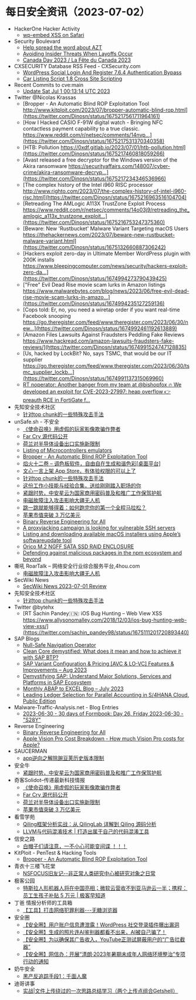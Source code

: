 # 每日安全资讯（2023-07-02）

- HackerOne Hacker Activity
  - [wp-embed XSS on Safari](https://hackerone.com/reports/1238528)
- Security Boulevard
  - [Help spread the word about AZT](https://securityboulevard.com/2023/07/help-spread-the-word-about-azt/)
  - [Avoiding Insider Threats When Layoffs Occur](https://securityboulevard.com/2023/07/avoiding-insider-threats-when-layoffs-occur/)
  - [Canada Day 2023 / La Fête du Canada 2023](https://securityboulevard.com/2023/07/canada-day-2023-la-fete-du-canada-2023/)
- CXSECURITY Database RSS Feed - CXSecurity.com
  - [WordPress Social Login And Register 7.6.4 Authentication Bypass](https://cxsecurity.com/issue/WLB-2023070002)
  - [Car Listing Script 1.8 Cross Site Scripting](https://cxsecurity.com/issue/WLB-2023070001)
- Recent Commits to cve:main
  - [Update Sat Jul  1 00:13:14 UTC 2023](https://github.com/trickest/cve/commit/b7289a51eb270afae40953ac36a323f6c1eb9d52)
- Twitter @Nicolas Krassas
  - [Bropper - An Automatic Blind ROP Exploitation Tool http://www.kitploit.com/2023/07/bropper-automatic-blind-rop.html](https://twitter.com/Dinosn/status/1675217561711964161)
  - [How I Hacked CASIO F-91W digital watch - Bringing NFC contactless payment capability to a true classic. https://www.reddit.com/r/netsec/comments/14nvp...](https://twitter.com/Dinosn/status/1675217531370340358)
  - [HTB: Pollution https://0xdf.gitlab.io/2023/07/01/htb-pollution.html](https://twitter.com/Dinosn/status/1675217460818059266)
  - [Avast released a free decryptor for the Windows version of the Akira ransomware https://securityaffairs.com/148007/cyber-crime/akira-ransomware-decryp...](https://twitter.com/Dinosn/status/1675217234346536966)
  - [The complex history of the Intel i960 RISC processor http://www.righto.com/2023/07/the-complex-history-of-intel-i960-risc.html](https://twitter.com/Dinosn/status/1675216963516104704)
  - [Retreading The AMLogic A113X TrustZone Exploit Process https://www.reddit.com/r/netsec/comments/14o03j9/retreading_the_amlogic_a113x_trustzone_exploit...](https://twitter.com/Dinosn/status/1675216753247375360)
  - [Beware: New 'Rustbucket' Malware Variant Targeting macOS Users https://thehackernews.com/2023/07/beware-new-rustbucket-malware-variant.html](https://twitter.com/Dinosn/status/1675132660887306242)
  - [Hackers exploit zero-day in Ultimate Member WordPress plugin with 200K installs https://www.bleepingcomputer.com/news/security/hackers-exploit-zero-da...](https://twitter.com/Dinosn/status/1674994273790439425)
  - ["Free" Evil Dead Rise movie scam lurks in Amazon listings https://www.malwarebytes.com/blog/news/2023/06/free-evil-dead-rise-movie-scam-lurks-in-amazo...](https://twitter.com/Dinosn/status/1674994235127259136)
  - [Cops told: Er, no, you need a wiretap order if you want real-time Facebook snooping https://go.theregister.com/feed/www.theregister.com/2023/06/30/new...](https://twitter.com/Dinosn/status/1674992461192613889)
  - [Amazon Files Lawsuits Against Fraudsters Peddling Fake Reviews https://www.hackread.com/amazon-lawsuits-fraudsters-fake-reviews/](https://twitter.com/Dinosn/status/1674991524747128835)
  - [Us, hacked by LockBit? No, says TSMC, that would be our IT supplier https://go.theregister.com/feed/www.theregister.com/2023/06/30/tsmc_supplier_lockb...](https://twitter.com/Dinosn/status/1674991137315069960)
  - [RT noperator: Another banger from my team at @bishopfox 🔥 We developed an exploit for CVE-2023-27997: heap overflow 👉 preauth RCE in FortiGate f...](https://twitter.com/noperator/status/1674959251435925504)
- 先知安全技术社区
  - [针对top chunk的一些特殊攻击手法](https://xz.aliyun.com/t/12648)
- unSafe.sh - 不安全
  - [《使命召唤》用虚假的玩家影像欺骗作弊者](https://buaq.net/go-170963.html)
  - [Far Cry 源代码公开](https://buaq.net/go-170964.html)
  - [荷兰对半导体设备出口实施新限制](https://buaq.net/go-170965.html)
  - [Listing of Microcontrollers emulators](https://buaq.net/go-170959.html)
  - [Bropper - An Automatic Blind ROP Exploitation Tool](https://buaq.net/go-170960.html)
  - [焰火十二卷 – 调色板软件，自由自在生成和谐色彩[桌面平台]](https://buaq.net/go-170956.html)
  - [文心一言上架 App Store，有体验权限的可以上了](https://buaq.net/go-170955.html)
  - [针对top chunk的一些特殊攻击手法](https://buaq.net/go-170952.html)
  - [这份工作小技能与经验合集，送给刚刚踏入职场的你](https://buaq.net/go-170951.html)
  - [紧跟时势，中安星云为国家商用密码普及和推广工作保驾护航](https://buaq.net/go-170950.html)
  - [电磁故障注入攻击影响大疆无人机](https://buaq.net/go-170948.html)
  - [跳一跳就能够得着：如何跑完你的第一个全程马拉松？](https://buaq.net/go-170947.html)
  - [苹果市值突破 3 万亿美元](https://buaq.net/go-170945.html)
  - [Binary Reverse Engineering for All](https://buaq.net/go-170941.html)
  - [A proxyjacking campaign is looking for vulnerable SSH servers](https://buaq.net/go-170936.html)
  - [Listing and downloading available macOS installers using Apple’s softwareupdate tool](https://buaq.net/go-170932.html)
  - [Orico M.2 NGFF SATA SSD RAID ENCLOSURE](https://buaq.net/go-170930.html)
  - [Defending against malicious packages in the npm ecosystem and beyond](https://buaq.net/go-170928.html)
- 嘶吼 RoarTalk – 网络安全行业综合服务平台,4hou.com
  - [电磁故障注入攻击影响大疆无人机](https://www.4hou.com/posts/9A3z)
- SecWiki News
  - [SecWiki News 2023-07-01 Review](http://www.sec-wiki.com/?2023-07-01)
- 先知安全技术社区
  - [针对top chunk的一些特殊攻击手法](https://xz.aliyun.com/t/12648)
- Twitter @bytehx
  - [RT Sachin Pandey🇮🇳: iOS Bug Hunting – Web View XSS https://www.allysonomalley.com/2018/12/03/ios-bug-hunting-web-view-xss/](https://twitter.com/sachin_pandey98/status/1675111201720893440)
- SAP Blogs
  - [Null-Safe Navigation Operator](https://blogs.sap.com/2023/07/01/null-safe-navigation-operator/)
  - [Clean Core demystified: What does it mean and how to achieve it with SAP BTP?](https://blogs.sap.com/2023/07/01/clean-core-demystified-what-does-it-mean-and-how-to-achieve-it-with-sap-btp/)
  - [SAP Variant Configuration & Pricing [AVC & LO-VC] Features & Improvements – Aug 2023](https://blogs.sap.com/2023/07/01/sap-variant-configuration-pricing-avc-lo-vc-features-improvements-aug-2023/)
  - [Demystifying SAP: Understand Major Solutions, Services and Platforms in SAP Ecosystem](https://blogs.sap.com/2023/07/01/demystifying-sap-understand-major-solutions-services-and-platforms-in-sap-ecosystem/)
  - [Monthly ABAP to EXCEL Blog – July 2023](https://blogs.sap.com/2023/07/01/monthly-abap-to-excel-blog-july-2023/)
  - [Leading Ledger Selection for Parallel Accounting in S/4HANA Cloud, Public Edition](https://blogs.sap.com/2023/07/01/leading-ledger-selection-for-parallel-accounting-in-s-4hana-cloud-public-edition/)
- Malware-Traffic-Analysis.net - Blog Entries
  - [2023-06-30 - 30 days of Formbook: Day 26, Friday 2023-06-30 - "S28Y"](https://www.malware-traffic-analysis.net/2023/06/30/index.html)
- Reverse Engineering
  - [Binary Reverse Engineering for All](https://www.reddit.com/r/ReverseEngineering/comments/14ngtcb/binary_reverse_engineering_for_all/)
  - [Apple Vision Pro Cost Breakdown - How much Vision Pro costs for Apple?](https://www.reddit.com/r/ReverseEngineering/comments/14o3l8l/apple_vision_pro_cost_breakdown_how_much_vision/)
- SAUCERMAN
  - [app逆向之解除豌豆荚历史版本限制](https://saucer-man.com/information_security/1050.html)
- 安全牛
  - [紧跟时势，中安星云为国家商用密码普及和推广工作保驾护航](https://www.aqniu.com/vendor/97363.html)
- 奇客Solidot–传递最新科技情报
  - [《使命召唤》用虚假的玩家影像欺骗作弊者](https://www.solidot.org/story?sid=75395)
  - [Far Cry 源代码公开](https://www.solidot.org/story?sid=75394)
  - [荷兰对半导体设备出口实施新限制](https://www.solidot.org/story?sid=75393)
  - [苹果市值突破 3 万亿美元](https://www.solidot.org/story?sid=75392)
- 看雪学苑
  - [Qiling框架分析实战：从 QilingLab 详解到 Qiling 源码分析](https://mp.weixin.qq.com/s?__biz=MjM5NTc2MDYxMw==&mid=2458508400&idx=1&sn=1073732f4cbbfddd59c515cd85d102d8&chksm=b18eecfa86f965ecd9d375f0ce33c59aa4b4dbc3ab3c12c125770280cb106897730900d45255&scene=58&subscene=0#rd)
  - [LLVM与代码混淆技术 | 打造出属于自己的代码混淆工具](https://mp.weixin.qq.com/s?__biz=MjM5NTc2MDYxMw==&mid=2458508400&idx=2&sn=b379b19745e1e5a76744d5a8aa63621a&chksm=b18eecfa86f965eca5544ae86733065226eed26f90e82f59c46722fca9a412f7c49fabe71275&scene=58&subscene=0#rd)
- 信安之路
  - [白帽子们请注意，一不小心可能变间谍 ！！！](https://mp.weixin.qq.com/s?__biz=MzI5MDQ2NjExOQ==&mid=2247498789&idx=1&sn=dcb1f0317963b8d19c413eb9ae9aa201&chksm=ec1dcc0ddb6a451b998ccecf95bdd1a3a67a2d535032291d1192659a30759b51332eaf30242a&scene=58&subscene=0#rd)
- KitPloit - PenTest & Hacking Tools
  - [Bropper - An Automatic Blind ROP Exploitation Tool](http://www.kitploit.com/2023/07/bropper-automatic-blind-rop.html)
- 青衣十三楼飞花堂
  - [NSFOCUS旧友记--非正常人类研究中心被研究对象之日常](https://mp.weixin.qq.com/s?__biz=MzUzMjQyMDE3Ng==&mid=2247486674&idx=1&sn=10e7012fe7b163f895025fb494b99ca8&chksm=fab2cfedcdc546fb891ea0a3eb8ddb9e3f8fd7d3abb3decfacaae4ed6c0f6504077beb4b5059&scene=58&subscene=0#rd)
- 极客公园
  - [特斯拉人形机器人将在中国亮相；微软云营收不到亚马逊云一半；携程：员工生孩子补贴 5 万元 | 极客早知道](https://mp.weixin.qq.com/s?__biz=MTMwNDMwODQ0MQ==&mid=2652997358&idx=1&sn=70b2b95d76d7c8d1690c30890308321e&chksm=7e54fb584923724e03bedf998edd4ba3846c342bac1043786cd48b5a648dc41a8cb7634c105a&scene=58&subscene=0#rd)
- 丁爸 情报分析师的工具箱
  - [【工具】打击网络犯罪利器---无糖浏览器](https://mp.weixin.qq.com/s?__biz=MzI2MTE0NTE3Mw==&mid=2651137016&idx=1&sn=02a1bec34d4c1a99ed9512a8a2c1284b&chksm=f1af54c2c6d8ddd4d11247d1d6d8c0672f849c6928ac8a63892e686a5849e0a5b54b7b4cbf24&scene=58&subscene=0#rd)
- 安全圈
  - [【安全圈】用户账户信息遭泄露！WordPress 社交登录插件曝出漏洞](https://mp.weixin.qq.com/s?__biz=MzIzMzE4NDU1OQ==&mid=2652038343&idx=1&sn=f0f908f052f9183d2cd720a5688663ef&chksm=f36fc887c4184191960ee25208e9ac774f30981ca3ec187af83f622376a5fe0e34ed1c893cbd&scene=58&subscene=0#rd)
  - [【安全圈】生成的照片连AI鉴别器都看不出来，AI被自己骗了！](https://mp.weixin.qq.com/s?__biz=MzIzMzE4NDU1OQ==&mid=2652038343&idx=2&sn=6d254368e4c4b7b7ee94ac58c1f26d1b&chksm=f36fc887c4184191769b11e9107b51c9acb4bc42875eddb67ff27c592f534cd71b71004f0607&scene=58&subscene=0#rd)
  - [【安全圈】为以确保其广告收入，YouTube正测试屏蔽用户的“广告拦截器”](https://mp.weixin.qq.com/s?__biz=MzIzMzE4NDU1OQ==&mid=2652038343&idx=3&sn=665332e66f1eb899387fb91a6119025d&chksm=f36fc887c4184191b08c71b59074549ff35d6377554028ae1598fbfdcb032859c82c71557701&scene=58&subscene=0#rd)
  - [【安全圈】网信办：开展“清朗·2023年暑期未成年人网络环境整治”专项行动的通知](https://mp.weixin.qq.com/s?__biz=MzIzMzE4NDU1OQ==&mid=2652038343&idx=4&sn=0fc566d4fd6ae66224cc3674c11944eb&chksm=f36fc887c41841917ab5c742bbd0b538e15c6b335ed483d0d038ab3564c0c618d24a169503f7&scene=58&subscene=0#rd)
- 奶牛安全
  - [黑产反追踪手段1：千面人魔](https://mp.weixin.qq.com/s?__biz=MzU4NjY0NTExNA==&mid=2247489555&idx=1&sn=2e7aaf532933493609432ab87bd13679&chksm=fdf97306ca8efa1069676a01c25c758f129e98e246be16e332feb47b09c4fcb131b50942b826&scene=58&subscene=0#rd)
- 迪哥讲事
  - [实战|文件上传绕过的一次思路总结学习（两个上传点组合Getshell）](https://mp.weixin.qq.com/s?__biz=MzIzMTIzNTM0MA==&mid=2247490685&idx=1&sn=f318c56ce16e1dda77b0bb95fb863384&chksm=e8a6161edfd19f08f200a64f1cb02be18ba54655a8cd855a6b9ed31c2e08b3e933ae7158633e&scene=58&subscene=0#rd)
